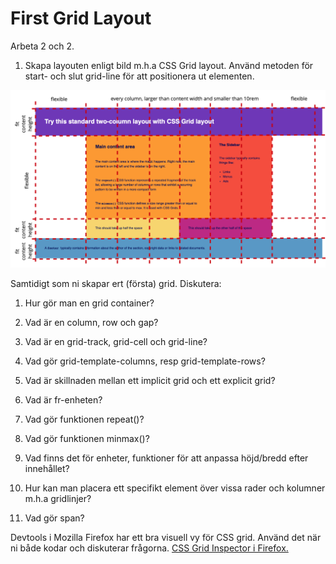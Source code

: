 #  First Grid Layout

Arbeta 2 och 2.

1. Skapa layouten enligt bild m.h.a CSS Grid layout. Använd metoden för start- och slut grid-line för att positionera ut elementen. 

![Screen for excercise](https://github.com/chasacademy-sandra-larsson/css-grid-fundamentals/blob/main/1.%20first%20grid%20layout/screen.png)

Samtidigt som ni skapar ert (första) grid. Diskutera:

1. Hur gör man en grid container?

2. Vad är en column, row och gap?

3. Vad är en grid-track, grid-cell och grid-line?

4. Vad gör grid-template-columns, resp grid-template-rows?

5. Vad är skillnaden mellan ett implicit grid och ett explicit grid?

6. Vad är fr-enheten?

7. Vad gör funktionen repeat()?

8. Vad gör funktionen minmax()?

9. Vad finns det för enheter, funktioner för att anpassa höjd/bredd efter innehållet?

10. Hur kan man placera ett specifikt element över vissa rader och kolumner m.h.a gridlinjer?

11. Vad gör span?


Devtools i Mozilla Firefox har ett bra visuell vy för CSS grid. Använd det när ni både kodar och diskuterar frågorna. 
[CSS Grid Inspector i Firefox.](https://firefox-source-docs.mozilla.org/devtools-user/page_inspector/how_to/examine_grid_layouts/index.html) 
